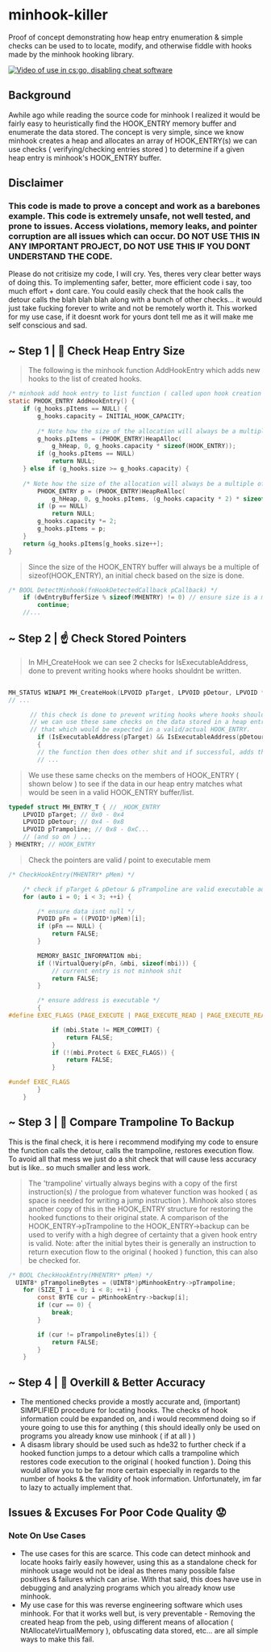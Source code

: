 # minhook-killer
Proof of concept demonstrating how heap entry enumeration & simple checks can be used to to locate, modify, and otherwise fiddle with hooks made by the minhook hooking library.

[![Video of use in cs:go, disabling cheat software]()](https://youtu.be/LmpUdaBVH9s)

## Background
Awhile ago while reading the source code for minhook I realized it would be fairly easy to heuristically find the HOOK_ENTRY memory buffer and enumerate the data stored. The concept is very simple, since we know minhook creates a heap and allocates an array of HOOK_ENTRY(s) we can use checks ( verifying/checking entries stored ) to determine if a given heap entry is minhook's HOOK_ENTRY buffer.

## Disclaimer
### This code is made to prove a concept and work as a barebones example. This code is extremely unsafe, not well tested, and prone to issues. Access violations, memory leaks, and pointer corruption are all issues which can occur. DO NOT USE THIS IN ANY IMPORTANT PROJECT, DO NOT USE THIS IF YOU DONT UNDERSTAND THE CODE.
 Please do not critisize my code, I will cry. Yes, theres very clear better ways of doing this. To implementing safer, better, more efficient code i say, too much effort + dont care. You could easily check that the hook calls the detour calls the blah blah blah along with a bunch of other checks... it would just take fucking forever to write and not be remotely worth it. This worked for my use case, if it doesnt work for yours dont tell me as it will make me self conscious and sad.

## ~ Step 1 | 📏 Check Heap Entry Size

> The following is the minhook function AddHookEntry which adds new hooks to the list of created hooks.
```c
/* minhook add hook entry to list function ( called upon hook creation ) */
static PHOOK_ENTRY AddHookEntry() {
    if (g_hooks.pItems == NULL) {
        g_hooks.capacity = INITIAL_HOOK_CAPACITY;
        
        /* Note how the size of the allocation will always be a multiple of sizeof(HOOK_ENTRY) */
        g_hooks.pItems = (PHOOK_ENTRY)HeapAlloc(
            g_hHeap, 0, g_hooks.capacity * sizeof(HOOK_ENTRY));
        if (g_hooks.pItems == NULL)
            return NULL;
    } else if (g_hooks.size >= g_hooks.capacity) {
    
    /* Note how the size of the allocation will always be a multiple of sizeof(HOOK_ENTRY) */
        PHOOK_ENTRY p = (PHOOK_ENTRY)HeapReAlloc(
            g_hHeap, 0, g_hooks.pItems, (g_hooks.capacity * 2) * sizeof(HOOK_ENTRY));
        if (p == NULL)
            return NULL;
        g_hooks.capacity *= 2;
        g_hooks.pItems = p;
    }
    return &g_hooks.pItems[g_hooks.size++];
}
```
> Since the size of the HOOK_ENTRY buffer will always be a multiple of sizeof(HOOK_ENTRY), an initial check based on the size is done.
```c
/* BOOL DetectMinhook(fnHookDetectedCallback pCallback) */
    if (dwEntryBufferSize % sizeof(MHENTRY) != 0) // ensure size is a multiple of sizeof(MHENTRY)
        continue;
    //...

```

## ~ Step 2 | ☝️ Check Stored Pointers
> In MH_CreateHook we can see 2 checks for IsExecutableAddress, done to prevent writing hooks where hooks shouldnt be written.
```c

MH_STATUS WINAPI MH_CreateHook(LPVOID pTarget, LPVOID pDetour, LPVOID *ppOriginal) {
// ...

      // this check is done to prevent writing hooks where hooks shouldnt be written.
      // we can use these same checks on the data stored in a heap entry to see if its contents match
      // that which would be expected in a valid/actual HOOK_ENTRY. 
        if (IsExecutableAddress(pTarget) && IsExecutableAddress(pDetour))
        {
        // the function then does other shit and if successful, adds the new hook info to the buffer.
        // ...

```

> We use these same checks on the members of HOOK_ENTRY ( shown below ) to see if the data in our heap entry matches what would be seen in a valid HOOK_ENTRY buffer/list. 
```c
typedef struct MH_ENTRY_T { // _HOOK_ENTRY
    LPVOID pTarget; // 0x0 - 0x4
    LPVOID pDetour; // 0x4 - 0x8
    LPVOID pTrampoline; // 0x8 - 0xC...
    // (and so on ) ...
} MHENTRY; // HOOK_ENTRY
```
>Check the pointers are valid / point to executable mem
```c
/* CheckHookEntry(MHENTRY* pMem) */

    /* check if pTarget & pDetour & pTrampoline are valid executable addresses */
    for (auto i = 0; i < 3; ++i) {

        /* ensure data isnt null */
        PVOID pFn = ((PVOID*)pMem)[i];
        if (pFn == NULL) {
            return FALSE;
        }

        MEMORY_BASIC_INFORMATION mbi;
        if (!VirtualQuery(pFn, &mbi, sizeof(mbi))) {
            // current entry is not minhook shit 
            return FALSE;
        }

        /* ensure address is executable */
        {
#define EXEC_FLAGS (PAGE_EXECUTE | PAGE_EXECUTE_READ | PAGE_EXECUTE_READWRITE | PAGE_EXECUTE_WRITECOPY)

            if (mbi.State != MEM_COMMIT) {
                return FALSE;
            }
            if (!(mbi.Protect & EXEC_FLAGS)) {
                return FALSE;
            }

#undef EXEC_FLAGS
        }
    }


```

## ~ Step 3 | 🦘 Compare Trampoline To Backup
This is the final check, it is here i recommend modifying my code to ensure the function calls the detour, calls the trampoline, restores execution flow. To avoid all that mess we just do a shit check that will cause less accuracy but is like.. so much smaller and less work.
>The 'trampoline' virtually always begins with a copy of the first instruction(s) / the prologue from whatever function was hooked ( as space is needed for writing a jump instruction ). Minhook also stores another copy of this in the HOOK_ENTRY structure for restoring the hooked functions to their original state. A comparison of the HOOK_ENTRY->pTrampoline to the HOOK_ENTRY->backup can be used to verify with a high degree of certainty that a given hook entry is valid. Note: after the initial bytes their is generally an instruction to return execution flow to the original ( hooked ) function, this can also be checked for.

```c
/* BOOL CheckHookEntry(MHENTRY* pMem) */
  UINT8* pTrampolineBytes = (UINT8*)pMinhookEntry->pTrampoline;
    for (SIZE_T i = 0; i < 8; ++i) {
        const BYTE cur = pMinhookEntry->backup[i];
        if (cur == 0) {
            break;
        }

        if (cur != pTrampolineBytes[i]) {
            return FALSE;
        }
    }
```

## ~ Step 4 | 🥱 Overkill & Better Accuracy
- The mentioned checks provide a mostly accurate and, (important) SIMPLIFIED procedure for locating hooks. The checks of hook information could be expanded on, and i would recommend doing so if youre going to use this for anything ( this should ideally only be used on programs you already know use minhook ( if at all ) )
- A disasm library should be used such as hde32 to further check if a hooked function jumps to a detour which calls a trampoline which restores code execution to the original ( hooked function ). Doing this would allow you to be far more certain especially in regards to the number of hooks & the validity of hook information. Unfortunately, im far to lazy to actually implement that.


## Issues & Excuses For Poor Code Quality 😟

### Note On Use Cases
- The use cases for this are scarce. This code can detect minhook and locate hooks fairly easily however, using this as a standalone check for minhook usage would not be ideal as theres many possible false positives & failures which can arise. With that said, this does have use in debugging and analyzing programs which you already know use minhook.
- My use case for this was reverse engineering software which uses minhook. For that it works well but, is very preventable - Removing the created heap from the peb, using different means of allocation ( NtAllocateVirtualMemory ), obfuscating data stored, etc... are all simple ways to make this fail.
